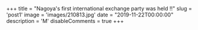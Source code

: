 +++
title = "Nagoya's first international exchange party was held !!"
slug = 'post1'
image = 'images/210813.jpg'
date = "2019-11-22T00:00:00"
description = 'M'
disableComments = true
+++